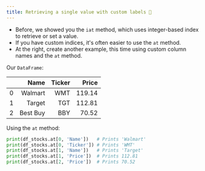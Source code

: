 ```yaml
---
title: Retrieving a single value with custom labels 🧭
---
```


- Before, we showed you the `iat` method, which uses integer-based index to retrieve or set a value.
- If you have custom indices, it's often easier to use the `at` method.
- At the right, create another example, this time using custom column names and the `at` method.

Our `DataFrame`:

|     |     Name | Ticker |  Price |
| --: | -------: | -----: | -----: |
|   0 |  Walmart |    WMT | 119.14 |
|   1 |   Target |    TGT | 112.81 |
|   2 | Best Buy |    BBY |  70.52 |

Using the `at` method:

```python
print(df_stocks.at[0, 'Name'])   # Prints 'Walmart'
print(df_stocks.at[0, 'Ticker']) # Prints 'WMT'
print(df_stocks.at[1, 'Name'])   # Prints 'Target'
print(df_stocks.at[1, 'Price'])  # Prints 112.81
print(df_stocks.at[2, 'Price'])  # Prints 70.52
```
